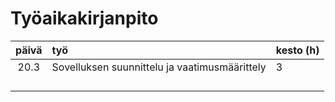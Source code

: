 # Työaikakirjanpito

| päivä  | työ                                               | kesto (h)  |
| :----: | :----                                             |       :----|
| 20.3   |    Sovelluksen suunnittelu ja vaatimusmäärittely  |     3      |
|        |                                                   |            |
|        |                                                   |            |
|        |                                                   |            |
|        |                                                   |            |
